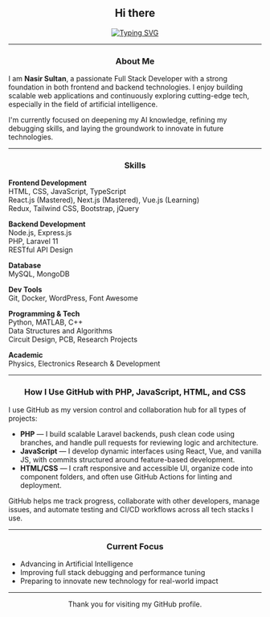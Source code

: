 <div align="center">

## Hi there

[![Typing SVG](https://readme-typing-svg.herokuapp.com?font=Fira+Code&duration=3000&pause=1000&color=00FFB2&center=true&vCenter=true&width=500&lines=I'm+Nasir+Sultan;Full+Stack+Developer;AI+Learner+and+Tech+Explorer)](https://git.io/typing-svg)

</div>

---

<div align="center">

### About Me

</div>

I am **Nasir Sultan**, a passionate Full Stack Developer with a strong foundation in both frontend and backend technologies. I enjoy building scalable web applications and continuously exploring cutting-edge tech, especially in the field of artificial intelligence.

I'm currently focused on deepening my AI knowledge, refining my debugging skills, and laying the groundwork to innovate in future technologies.

---

<div align="center">

### Skills

</div>

**Frontend Development**  
HTML, CSS, JavaScript, TypeScript  
React.js (Mastered), Next.js (Mastered), Vue.js (Learning)  
Redux, Tailwind CSS, Bootstrap, jQuery  

**Backend Development**  
Node.js, Express.js  
PHP, Laravel 11  
RESTful API Design  

**Database**  
MySQL, MongoDB  

**Dev Tools**  
Git, Docker, WordPress, Font Awesome  

**Programming & Tech**  
Python, MATLAB, C++  
Data Structures and Algorithms  
Circuit Design, PCB, Research Projects  

**Academic**  
Physics, Electronics Research & Development  

---

<div align="center">

### How I Use GitHub with PHP, JavaScript, HTML, and CSS

</div>

I use GitHub as my version control and collaboration hub for all types of projects:

- **PHP** — I build scalable Laravel backends, push clean code using branches, and handle pull requests for reviewing logic and architecture.
- **JavaScript** — I develop dynamic interfaces using React, Vue, and vanilla JS, with commits structured around feature-based development.
- **HTML/CSS** — I craft responsive and accessible UI, organize code into component folders, and often use GitHub Actions for linting and deployment.

GitHub helps me track progress, collaborate with other developers, manage issues, and automate testing and CI/CD workflows across all tech stacks I use.

---

<div align="center">

### Current Focus

</div>

- Advancing in Artificial Intelligence  
- Improving full stack debugging and performance tuning  
- Preparing to innovate new technology for real-world impact  

---

<div align="center">

Thank you for visiting my GitHub profile.

</div>
